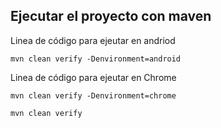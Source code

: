 ## Ejecutar el proyecto con maven
Linea de código para ejeutar en andriod
``````
mvn clean verify -Denvironment=android
``````
Linea de código para ejeutar en Chrome
``````
mvn clean verify -Denvironment=chrome
``````
``````
mvn clean verify 
``````


